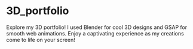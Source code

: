 # 3D_portfolio
Explore my 3D portfolio! I used Blender for cool 3D designs and GSAP for smooth web animations. Enjoy a captivating experience as my creations come to life on your screen!
